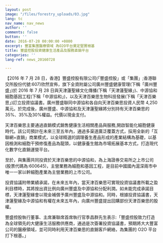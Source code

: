 ```yaml
---
layout: post
image: "/files/forestry_uploads/03.jpg"
lang: tc
nav_name: nav_news
author: ''
comments: false
button: ''
date: 2016-07-28 00:00:00 +0800
excerpt: 豐富集團醫療領域 為O2O平台奠定堅實根基
title: 豐盛控股投資健康生活產品及服務直銷平台
categories: ''
lang-ref: news_20160728

---
```

【2016 年 7 月 28 日，香港】豐盛控股有限公司(「豐盛控股」或「集團」;香港聯交所股份代號:607)欣然宣佈，旗下全資附屬公司廣州豐盛健康管理(下稱「廣州豐盛」)於 2016 年 7 月 28 日與天津蓮聖緣文化傳播(下稱「天津蓮聖緣」)、中源協和細胞基因工程(下稱「中源協和」)，以及天津百樂思生物科技發展(下稱「天津百樂思」)訂立投資協議書。廣州豐盛聯同中源協和各自向天津百樂思投資人民幣 4,250 萬元。於完成後，廣州豐盛、中源協和及天津蓮聖緣將分別持有天津百樂思的35%、35%及30%權益。代價以現金支付。

天津百樂思主要通過直銷模式銷售健康生活相關產品與服務,開啟智能化細胞健康時代。該公司預計在未來三至五年內，通過多渠道廣泛覆蓋方式，採用全新的「互聯網+直銷」商業模式，以全球精選的調理養生產品形成的產業結構為基礎，以基因檢測和細胞干預修復產品為龍頭，以健康養生館為市場拓展基本方式，打造現代化數字化直銷運營平台。

至於，與集團共同投資於天津百樂思的中源協和，為上海證券交易所之上市公司(股票代碼為:600645)，主營業務為細胞和基因工程，是目前中國國內滬深兩市中唯一一家以幹細胞產業為主營業務的上市公司。

投資協議附帶業績承諾，在未來五年內，當天津百樂思可實現投資協議書所載之盈利目標時，其將按出資比例向廣州豐盛及中源協和分配利潤。如未能完成承諾目標，天津蓮聖緣會以現金補償予廣州豐盛及中源協和。同時，根據投資協議書，天津蓮聖緣及中源協和有權在未來五年內，向廣州豐盛提出回購部份天津百樂思的股權。

豐盛控股執行董事、主席兼聯席首席執行官季昌群先生表示:「豐盛控股致力打造為全球領先的大健康生活服務供應商，通過是次簽署投資協議書，預期將大大豐富公司的醫療領域，並可同時利用天津百樂思的直銷客戶網絡，為集團的 O2O 平台打下根基。」